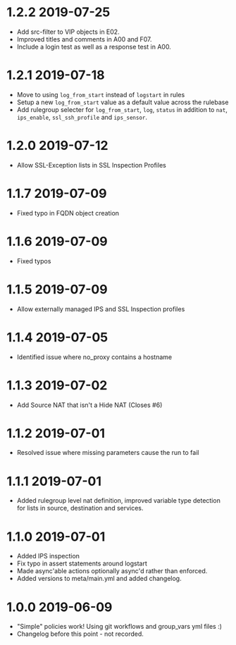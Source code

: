 # 1.2.2 2019-07-25
* Add src-filter to VIP objects in E02.
* Improved titles and comments in A00 and F07.
* Include a login test as well as a response test in A00.

# 1.2.1 2019-07-18
* Move to using `log_from_start` instead of `logstart` in rules
* Setup a new `log_from_start` value as a default value across the rulebase
* Add rulegroup selecter for `log_from_start`, `log`, `status` in addition to 
`nat`, `ips_enable`, `ssl_ssh_profile` and `ips_sensor`.

# 1.2.0 2019-07-12
* Allow SSL-Exception lists in SSL Inspection Profiles

# 1.1.7 2019-07-09
* Fixed typo in FQDN object creation

# 1.1.6 2019-07-09
* Fixed typos

# 1.1.5 2019-07-09
* Allow externally managed IPS and SSL Inspection profiles

# 1.1.4 2019-07-05
* Identified issue where no_proxy contains a hostname

# 1.1.3 2019-07-02
* Add Source NAT that isn't a Hide NAT (Closes #6)

# 1.1.2 2019-07-01
* Resolved issue where missing parameters cause the run to fail

# 1.1.1 2019-07-01
* Added rulegroup level nat definition, improved variable type detection 
for lists in source, destination and services.

# 1.1.0 2019-07-01
* Added IPS inspection
* Fix typo in assert statements around logstart
* Made async'able actions optionally async'd rather than enforced.
* Added versions to meta/main.yml and added changelog.

# 1.0.0 2019-06-09
* "Simple" policies work! Using git workflows and group_vars yml files :)
* Changelog before this point - not recorded.
